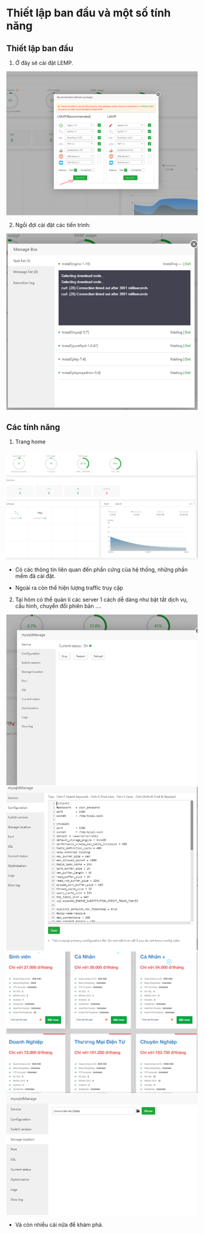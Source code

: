 # Thiết lập ban đầu và một số tính năng
## Thiết lập ban đầu
1. Ở đây sẽ cài đặt LEMP.

<img src="image/1.PNG">


2. Ngồi đợi cài đặt các tiến trình:

<img src="image/2.PNG">


## Các tính năng

1. Trang home 
<img src="image/3.PNG">

- Có các thông tin liên quan đến phần cứng của hệ thống, những phần mềm đã cài đặt.

- Ngoài ra còn thể hiện lượng traffic truy cập

2. Tại hôm có thể quản lí các server 1 cách dễ dàng như bật tắt dịch vụ, cấu hình, chuyển đổi phiên bản ....

<img src="image/4.PNG">
<img src="image/5.PNG">
<img src="image/6.PNG">
<img src="image/7.PNG">

- Và còn nhiều cái nữa để khám phá.



